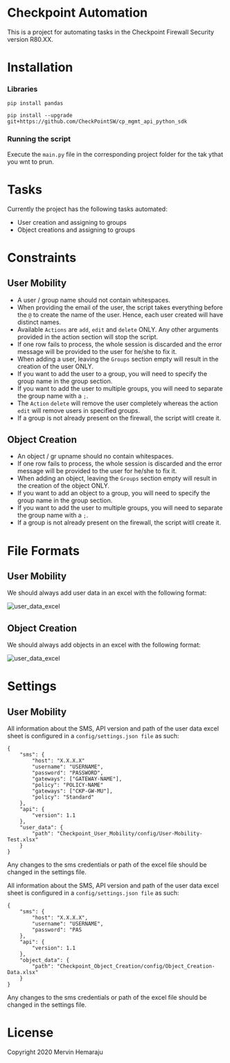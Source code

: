 # Checkpoint Automation

This is a project for automating tasks in the Checkpoint Firewall Security version R80.XX.


# Installation

### Libraries
```pip install pandas```

```pip install --upgrade git+https://github.com/CheckPointSW/cp_mgmt_api_python_sdk```

### Running the script
Execute the ```main.py``` file in the corresponding project folder for the tak ythat you wnt to prun.

# Tasks

Currently the project has the following tasks automated:

- User creation and assigning to groups
- Object creations and assigning to groups


# Constraints

## User Mobility
-  A user / group name should not contain whitespaces.
- When providing the email of the user, the script takes everything before the ```@``` to create the name of the user. Hence, each user created will have distinct names.
- Available ```Actions``` are ```add```, ```edit``` and ```delete``` ONLY. Any other arguments provided in the action section will stop the script.
- If one row fails to process, the whole session is discarded and the error message will be provided to the user for he/she to fix it.
 - When adding a user, leaving the ```Groups``` section empty will result in the creation of the user ONLY.
- If you want to add the user to a group, you will need to specify the group name in the group section.
- If you want to add the user to multiple groups, you will need to separate the group name with a ```;```.
- The ```Action``` ```delete``` will remove the user completely whereas the action ```edit``` will remove users in specified groups.
- If a group is not already present on the firewall, the script witll create it.

## Object Creation
- An object / gr upname should no contain whitespaces.
- If one row fails to process, the whole session is discarded and the error message will be provided to the user for he/she to fix it.
- When adding an object, leaving the ```Groups``` section empty will result in the creation of the object ONLY.
-  If you want to add an object to a group, you will need to specify the group name in the group section.
-  If you want to add the user to multiple groups, you will need to separate the group name with a ```;```.
-  If a group is not already present on the firewall, the script witll create it.

# File Formats

## User Mobility

We should always add user data in an excel with the following format:

![user_data_excel](screenshots/user_creation_file_format.png)

## Object Creation

We should always add objects in an excel with the following format:

![user_data_excel](screenshots/object_creation_file_format.png)


# Settings

## User Mobility

All information about the SMS, API version and path of the user data excel sheet is configured in a ```config/settings.json file``` as such:

```
{
    "sms": {
        "host": "X.X.X.X"
        "username": "USERNAME",
        "password": "PASSWORD",
        "gateways": ["GATEWAY-NAME"],
        "policy": "POLICY-NAME"
        "gateways": ["CKP-GW-MU"],
        "policy": "Standard"
    },
    "api": {
        "version": 1.1
    },
    "user_data": {
        "path": "Checkpoint_User_Mobility/config/User-Mobility-Test.xlsx"
    }
}
```

Any changes to the sms credentials or path of the excel file should be changed in the settings file.


All information about the SMS, API version and path of the user data excel sheet is configured in a ```config/settings.json file``` as such:

```
{
    "sms": {
        "host": "X.X.X.X",
        "username": "USERNAME",
        "password": "PAS
    },
    "api": {
        "version": 1.1
    },
    "object_data": {
        "path": "Checkpoint_Object_Creation/config/Object_Creation-Data.xlsx"
    }
}
```

Any changes to the sms credentials or path of the excel file should be changed in the settings file.


# License
Copyright 2020 Mervin Hemaraju